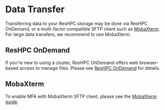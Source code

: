 # Data Transfer

Transferring data to your ResHPC storage may be done via ResHPC OnDemand, or a multi-factor compatible SFTP client such as [MobaXterm](../cluster/access/mobaxterm.md). For large data transfers, we recommend to use MobaXterm.

## ResHPC OnDemand

If you're new to using a cluster, ResHPC OnDemand offers web browser-based access to manage files. Please see [ResHPC OnDemand](mfa-login.md#reshpc-ondemand) for details.

## MobaXterm

To enable MFA with MobaXterm SFTP client, please see the [MobaXterm guide](../cluster/access/mobaxterm.md#file-transfer).
